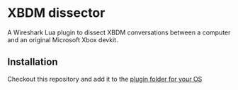 # XBDM dissector

A Wireshark Lua plugin to dissect XBDM conversations between a computer and an original Microsoft Xbox devkit.

## Installation

Checkout this repository and add it to the [plugin folder for your OS](https://www.wireshark.org/docs/wsug_html_chunked/ChPluginFolders.html)
